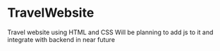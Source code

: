 # TravelWebsite
Travel website using HTML and CSS
Will be planning to add js to it and integrate with backend in near future
